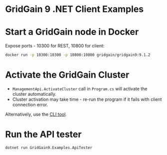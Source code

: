 # GridGain 9 .NET Client Examples 

# Start a GridGain node in Docker

Expose ports - 10300 for REST, 10800 for client:

```bash
docker run -p 10300:10300 -p 10800:10800 gridgain/gridgain9:9.1.2
```

# Activate the GridGain Cluster

* `ManagementApi.ActivateCluster` call in `Program.cs` will activate the cluster automatically.
* Cluster activation may take time - re-run the program if it fails with client connection error.

Alternatively, use the [CLI tool](https://www.gridgain.com/docs/gridgain9/latest/ignite-cli-tool).

# Run the API tester

```bash
dotnet run GridGain9.Examples.ApiTester
```
